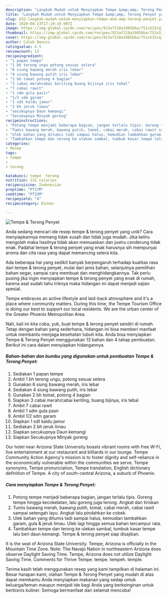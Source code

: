 ```yaml
---
description: "Langkah Mudah untuk Menyiapkan Tempe &amp;amp; Terong Penyet yang Menggugah Selera"
title: "Langkah Mudah untuk Menyiapkan Tempe &amp;amp; Terong Penyet yang Menggugah Selera"
slug: 632-langkah-mudah-untuk-menyiapkan-tempe-and-amp-terong-penyet-yang-menggugah-selera
date: 2020-08-23T17:19:19.997Z
image: https://img-global.cpcdn.com/recipes/913af218a1985bba/751x532cq70/tempe-terong-penyet-foto-resep-utama.jpg
thumbnail: https://img-global.cpcdn.com/recipes/913af218a1985bba/751x532cq70/tempe-terong-penyet-foto-resep-utama.jpg
cover: https://img-global.cpcdn.com/recipes/913af218a1985bba/751x532cq70/tempe-terong-penyet-foto-resep-utama.jpg
author: Caleb Dennis
ratingvalue: 4.5
reviewcount: 13
recipeingredient:
- "1 papan tempe"
- "1 bh terong ungu potong sesuai selera"
- "6 siung bawang merah iris lebar"
- "4 siung bawang putih iris lebar"
- "2 bh tomat potong 4 bagian"
- "3 cabai merahcabai keriting buang bijinya iris tebal"
- "7 cabai rawit"
- "1 sdm gula pasir"
- "1/2 sdm garam"
- "1 sdt kaldu jamur"
- "2 bh jeruk limau"
- "secukupnya Daun kemangi"
- "Secukupnya Minyak goreng"
recipeinstructions:
- "Potong tempe menjadi beberapa bagian, jangan terlalu tipis. Goreng tempe hingga kecokelatan, lalu goreng juga terong. Angkat dan tiriskan"
- "Tumis bawang merah, bawang putih, tomat, cabai merah, cabai rawit sampai setengah layu. Angkat lalu pindahkan ke cobek."
- "Ulek bahan yang ditumis tadi sampai halus, kemudian tambahkan garam, gula &amp; jeruk limau. Ulek lagi hingga semua bahan tercampur rata."
- "Tambahkan tempe dan terong ke ulekan sambal, tumbuk kasar tempe lalu beri daun kemangi. Tempe &amp; terong penyet siap disajikan."
categories:
- Resep
tags:
- tempe
- 
- terong

katakunci: tempe  terong 
nutrition: 231 calories
recipecuisine: Indonesian
preptime: "PT17M"
cooktime: "PT33M"
recipeyield: "4"
recipecategory: Dinner

---
```



![Tempe &amp; Terong Penyet](https://img-global.cpcdn.com/recipes/913af218a1985bba/751x532cq70/tempe-terong-penyet-foto-resep-utama.jpg)

Anda sedang mencari ide resep tempe &amp; terong penyet yang unik? Cara menyiapkannya memang tidak susah dan tidak juga mudah. Jika keliru mengolah maka hasilnya tidak akan memuaskan dan justru cenderung tidak enak. Padahal tempe &amp; terong penyet yang enak harusnya sih mempunyai aroma dan cita rasa yang dapat memancing selera kita.

Ada beberapa hal yang sedikit banyak berpengaruh terhadap kualitas rasa dari tempe &amp; terong penyet, mulai dari jenis bahan, selanjutnya pemilihan bahan segar, sampai cara membuat dan menghidangkannya. Tak perlu pusing jika ingin menyiapkan tempe &amp; terong penyet yang enak di rumah, karena asal sudah tahu triknya maka hidangan ini dapat menjadi sajian spesial.

Tempe embraces an active lifestyle and laid-back atmosphere and it&#39;s a place where community matters. During this time, the Tempe Tourism Office is doing our best to support our local residents. We are the urban center of the Greater Phoenix Metropolitan Area.


Nah, kali ini kita coba, yuk, buat tempe &amp; terong penyet sendiri di rumah. Tetap dengan bahan yang sederhana, hidangan ini bisa memberi manfaat untuk membantu menjaga kesehatan tubuh kita. Anda bisa menyiapkan Tempe &amp; Terong Penyet menggunakan 13 bahan dan 4 tahap pembuatan. Berikut ini cara dalam menyiapkan hidangannya.

<!--inarticleads1-->

##### Bahan-bahan dan bumbu yang digunakan untuk pembuatan Tempe &amp; Terong Penyet:

1. Sediakan 1 papan tempe
1. Ambil 1 bh terong ungu, potong sesuai selera
1. Gunakan 6 siung bawang merah, iris lebar
1. Sediakan 4 siung bawang putih, iris lebar
1. Gunakan 2 bh tomat, potong 4 bagian
1. Siapkan 3 cabai merah/cabai keriting, buang bijinya, iris tebal
1. Ambil 7 cabai rawit
1. Ambil 1 sdm gula pasir
1. Ambil 1/2 sdm garam
1. Siapkan 1 sdt kaldu jamur
1. Sediakan 2 bh jeruk limau
1. Siapkan secukupnya Daun kemangi
1. Siapkan Secukupnya Minyak goreng


Our hotel near Arizona State University boasts vibrant rooms with free W-Fi, live entertainment at our restaurant and billiards in our lounge. Tempe Community Action Agency&#39;s mission is to foster dignity and self-reliance in the economically vulnerable within the communities we serve. Tempe synonyms, Tempe pronunciation, Tempe translation, English dictionary definition of Tempe. A city of south-central Arizona, a suburb of Phoenix. 

<!--inarticleads2-->

##### Cara menyiapkan Tempe &amp; Terong Penyet:

1. Potong tempe menjadi beberapa bagian, jangan terlalu tipis. Goreng tempe hingga kecokelatan, lalu goreng juga terong. Angkat dan tiriskan
1. Tumis bawang merah, bawang putih, tomat, cabai merah, cabai rawit sampai setengah layu. Angkat lalu pindahkan ke cobek.
1. Ulek bahan yang ditumis tadi sampai halus, kemudian tambahkan garam, gula &amp; jeruk limau. Ulek lagi hingga semua bahan tercampur rata.
1. Tambahkan tempe dan terong ke ulekan sambal, tumbuk kasar tempe lalu beri daun kemangi. Tempe &amp; terong penyet siap disajikan.


It is the seat of Arizona State University. Tempe, Arizona is officially in the Mountain Time Zone. Note: The Navajo Nation in northeastern Arizona does observe Daylight Saving Time. Tempe, Arizona does not utilize Daylight Saving Time. Comments for Thrive Tempe. tempe. tempeh. temple. 

Terima kasih telah menggunakan resep yang kami tampilkan di halaman ini. Besar harapan kami, olahan Tempe &amp; Terong Penyet yang mudah di atas dapat membantu Anda menyiapkan makanan yang sedap untuk keluarga/teman maupun menjadi ide bagi Anda yang berkeinginan untuk berbisnis kuliner. Semoga bermanfaat dan selamat mencoba!
